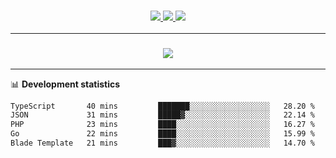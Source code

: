 <h3 align="center">
  <a href="https://github.com/hwalker928">
      <img src="https://img.shields.io/github/followers/hwalker928?label=Followers&style=for-the-badge&color=lightblue">
  </a>
  <a href="https://harryw.link/discord" alt="Discord">
      <img src="https://img.shields.io/discord/738451951758606336?label=discord&style=for-the-badge&color=lightblue"/>
  </a>
  <a href="https://harryw.link/sparked" alt="Sparked Host">
      <img src="https://img.shields.io/static/v1?label=Sponsor&message=Sparked%20Host&color=yellow&style=for-the-badge"/>
  </a>
</h3>

<hr>


<h3 align="center">
  <a href="https://github.com/hwalker928">
      <img src="https://github-profile-trophy.vercel.app/?username=hwalker928&no-bg=true&no-frame=true">
  </a>
</h3>


<hr>

📊 **Development statistics**

<!--START_SECTION:waka-->

```txt
TypeScript       40 mins         ███████░░░░░░░░░░░░░░░░░░   28.20 %
JSON             31 mins         █████▓░░░░░░░░░░░░░░░░░░░   22.14 %
PHP              23 mins         ████░░░░░░░░░░░░░░░░░░░░░   16.27 %
Go               22 mins         ████░░░░░░░░░░░░░░░░░░░░░   15.99 %
Blade Template   21 mins         ███▓░░░░░░░░░░░░░░░░░░░░░   14.70 %
```

<!--END_SECTION:waka-->
